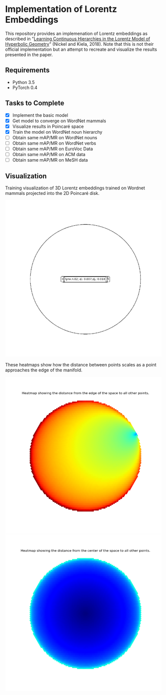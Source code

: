 # Implementation of Lorentz Embeddings

This repository provides an implemenation of Lorentz embeddings as described in "[Learning Continuous Hierarchies in the Lorentz Model of Hyperbolic Geometry](https://arxiv.org/abs/1806.03417)" (Nickel and Kiela, 2018). Note that this is not their official implementation but an attempt to recreate and visualize the results presented in the paper.

## Requirements
- Python 3.5
- PyTorch 0.4

## Tasks to Complete
- [x] Implement the basic model
- [x] Get model to converge on WordNet mammals
- [x] Visualize results in Poincaré space
- [x] Train the model on WordNet noun hierarchy
- [ ] Obtain same mAP/MR on WordNet nouns
- [ ] Obtain same mAP/MR on WordNet verbs
- [ ] Obtain same mAP/MR on EuroVoc Data
- [ ] Obtain same mAP/MR on ACM data
- [ ] Obtain same mAP/MR on MeSH data

## Visualization
Training visualization of 3D Lorentz embeddings trained on Wordnet mammals projected into the 2D Poincaré disk.

![training visualization](media/visualize.gif)

These heatmaps show how the distance between points scales as a point approaches the edge of the manifold.

![distance from edge](media/distance_from_edge.png)
![distance from center](media/distance_from_center.png)
